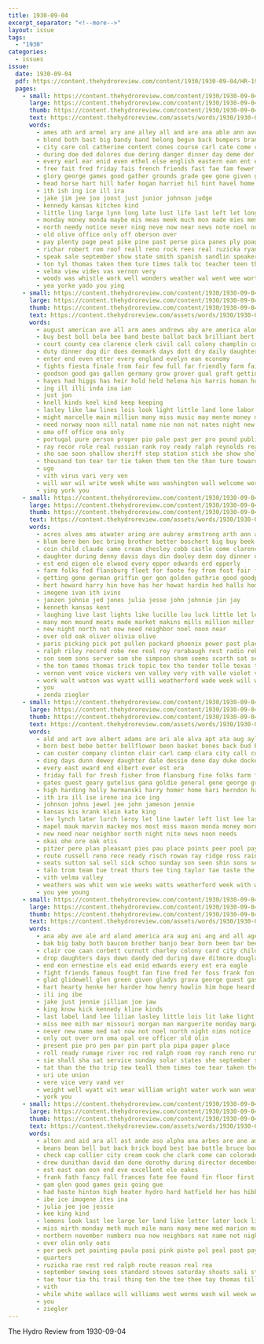 ```yaml
---
title: 1930-09-04
excerpt_separator: "<!--more-->"
layout: issue
tags:
  - "1930"
categories:
  - issues
issue:
  date: 1930-09-04
  pdf: https://content.thehydroreview.com/content/1930/1930-09-04/HR-1930-09-04.pdf
  pages:
    - small: https://content.thehydroreview.com/content/1930/1930-09-04/small/HR-1930-09-04-01.jpg
      large: https://content.thehydroreview.com/content/1930/1930-09-04/large/HR-1930-09-04-01.jpg
      thumb: https://content.thehydroreview.com/content/1930/1930-09-04/thumbnails/HR-1930-09-04-01.jpg
      text: https://content.thehydroreview.com/assets/words/1930/1930-09-04/HR-1930-09-04-01.txt
      words:
        - ames ath ard armel ary ane alley all and are ana able ann ave asker ast aman ani
        - blond both bast big bandy band belong begun back bumpers branson boys bony barnett been but blew
        - city care col catherine content cones course carl cate come clyde cap chet class car cove cone cavey conte cal cave college carnival collier can county
        - during doe ded dolores due dering danger dinner day deme der degree down duy den
        - every earl ear enid even ethel else english eastern ean ent eon ery ever eva evelyn
        - free fait fred friday fais french friends fast fae fam fewer fron fight firm from frances found fell frost for fale full front fair fire forget fake
        - glory george games good gather grounds grade gee gone given governor gra glass gore
        - head horse hart hill hafer hogan harriet hil hint havel home held hot hollis hes hatfield homes hell him hydro harness heard harts hughes hee had hour hearing harvest hold how high has house
        - ith ish ing ice ill ira
        - jake jim jee joo joost just junior johnson judge
        - kennedy kansas kitchen kind
        - little ling large lynn long late lust life last left let longer lucille
        - monday money monda maybe mis meas meek much mon made mies members music mell must main miss morris morning
        - north needy notice never ning neve now near news note noel not new norman noon night naylor
        - old olive office only off oberson over
        - pay plenty page peat pike pine past perse pica panes ply poage present pad pels pan people pope perle prete pete part porch phillips
        - richar robert rom roof reall reno rock rees real ruzicka ryan ret red reg
        - speak sale september show state smith spanish sandlin speaker saw she small senator sutton speech stolen stake still sparks south seven sor second star save sedan sith schoo six sie such sunday sat said sunde sherman stove stange street summer station see school saturday stock say
        - ton tyl thomas taken them ture times talk toc teacher teen thar tell tack thing thet thie thi tor town too than tost teach the tal ted tomer tow
        - velma view vides vas vernon very
        - woods was whistle work well wonders weather wal went wee worthy wells weatherford week wend wayne waller with wilma wil way wood while works will werst
        - yea yorke yado you ying
    - small: https://content.thehydroreview.com/content/1930/1930-09-04/small/HR-1930-09-04-02.jpg
      large: https://content.thehydroreview.com/content/1930/1930-09-04/large/HR-1930-09-04-02.jpg
      thumb: https://content.thehydroreview.com/content/1930/1930-09-04/thumbnails/HR-1930-09-04-02.jpg
      text: https://content.thehydroreview.com/assets/words/1930/1930-09-04/HR-1930-09-04-02.txt
      words:
        - august american ave all arm ames andrews aby are america alonzo and ain aid acy
        - buy best boll bela bee band beste ballot back brilliant bert business board been bassler bur broad born basket but bacon
        - court county cea clarence clerk civil call colony champlin cotton cause cot couch cost city cool can cartwright camps come chas chittenden citizen code close
        - duty dinner dog dir does denmark days dott dry daily daughter during dalle down
        - enter end even etter every england evelyn ean economy
        - fights fiesta finale from fair few full far friendly farm faith frank famous factor farmer for fall fellers
        - goodson good gas gallon germany grow grover gual graft getting group gang ground govern grimes gill
        - hayes had higgs has heir hold held helena hin harris homan hoover hope herndon hon hatfield homa hort honey hour holes hard hydro
        - ing ill illi inda ina ian
        - just jon
        - knell kinds keel kind keep keeping
        - lasley like law lines lois look light little land lone labor liv lyman lin last large laws luli
        - might marcelle main million many miss music may mente money much made most martial market missouri more men max manual mark maurine method must
        - need norway noon nill natal name nie non not nates night new now neighbors numbers
        - oma off office ona only
        - portugal pure person proper pio pale past per pro pound public pounds pork plan place politi present peo pic pay power price pase plant pleasure point
        - ray recor role real russian rank roy ready ralph reynolds read rach room rest reno record range rolls rule
        - sho sae soon shallow sheriff step station stich she show shelter short state summer spain stolen sense signal september schools subject see store still saturday super stand street salt strong study salary set shave states sie share such sacks
        - thousand ton tear tor tie taken them ten the than ture toward tramp then tin tiny tary till thar tax thing
        - ugo
        - vith virus vari very ven
        - will war wil write week white was washington wall welcome worley word well weeks with worl wheat west williams world while win
        - ying york you
    - small: https://content.thehydroreview.com/content/1930/1930-09-04/small/HR-1930-09-04-03.jpg
      large: https://content.thehydroreview.com/content/1930/1930-09-04/large/HR-1930-09-04-03.jpg
      thumb: https://content.thehydroreview.com/content/1930/1930-09-04/thumbnails/HR-1930-09-04-03.jpg
      text: https://content.thehydroreview.com/assets/words/1930/1930-09-04/HR-1930-09-04-03.txt
      words:
        - acres alves ams atwater aring are aubrey armstrong arth ann ala ago all and
        - blum bere ben bec bring brother better boschert big buy beek but boys been bill barr
        - coin child claude came cream chesley cobb castle come clarence cat can company cool cotton cheese clara chas clinton cor crail call corn city caddo chandler
        - daughter during denny davis days din dooley denn day dinner dick dollar der
        - est end eigen ele elwood every epper edwards erd epperly
        - farm folks fed flansburg fleet for foote foy from fost fair fam fort fail friday frieda few ford folk friend
        - getting gone german griffin ger gon golden guthrie good goodpasture gifford gra georgia gregg gardner
        - hert howard harry hin hove has her howat hardin hed halls home hamburger harold hair hammer hom ham helen harris him hus horse hearty herron hier hea huge hem holter hydro head
        - imogene ivan ith ivins
        - janzen johnie jed jones julia jesse john johnnie jin jay
        - kenneth kansas kent
        - laughing live last lights like lucille lou luck little let leroy lat lamp lee life light leedy lindsay
        - many mon mound meats made market makins mills million miller morris majestic mith monday mis man moser most moe music miss manuel much more mae martin men
        - new night north not now need neighbor noel noon near
        - over old oak oliver olivia olive
        - paris picking pick pot pullen packard phoenix power past place pent pork pleasant
        - ralph riley record robe ree real roy rorabaugh rest radio reba reno
        - son seem sons server sam she simpson sham seems scarth sat september sylvester service show saturday sutton special sun school sermons sister state sunday sal supply six south swift sund staples sell spells
        - the ton tames thomas trick topic tex tho tender tolle texas teach tolar teacher
        - vernon vent voice vickers ven valley very vith valle violet vern
        - work walt watson was wyatt willi weatherford wade week will williams wife way while went webb west william working wee wright watt wilson with
        - you
        - zenda ziegler
    - small: https://content.thehydroreview.com/content/1930/1930-09-04/small/HR-1930-09-04-04.jpg
      large: https://content.thehydroreview.com/content/1930/1930-09-04/large/HR-1930-09-04-04.jpg
      thumb: https://content.thehydroreview.com/content/1930/1930-09-04/thumbnails/HR-1930-09-04-04.jpg
      text: https://content.thehydroreview.com/assets/words/1930/1930-09-04/HR-1930-09-04-04.txt
      words:
        - ald and art ave albert adams are ari ale alva apt ata aug aylor alice
        - born best bebe better bellflower been basket bones back bud buckmaster buy baird bel bring bater bill ben blackwell both blue began bil baby begin
        - can custer company clinton clair carl camp clara city call custard carnegie child cedar caller crawford cattle cope carney cole christina che curtis cooperton colorado cost colo come colony clement cousins corner cotton callison
        - ding days dunn dewey daughter dale dessie dene day duke dockery dage ditmore dill deal delf dinner
        - every east eward end elbert ever est era
        - friday fall for fresh fisher from flansburg fine folks farm frank few foote fred french
        - gates guest geary gutelius gana goldie general gene george grain grandson gas
        - high harding holly hermanski harry homer home hari herndon hartley has hern hees hall hooker henry hill hydro hundred hom her had
        - ith ira ill ise irene ina ice ing
        - johnson johns jewel jee john jameson jennie
        - kansas kis krank klein kate king
        - lev lynch later lurch leroy let line lawter left list lee lasley last light
        - mapel mauk marvin mackey mos most miss maxon monda money morning margaret mis market marcum more miller monday man morn mound
        - new need near neighbor north night nite news noon needs
        - okai ohe ore oak otis
        - pitzer pere plan pleasant pies pau place points peer pool pay present power perry past peay proud porter pauline
        - route russell reno rece ready risch rowan ray ridge ross rain reid rowland record robert reed ree
        - seats sutton sal sell sick schoo sunday son seen shin sons service strong spain shine sister such sunda show seems saturday share summer spore sund skaggs sper shown sions sidney sallie shelton suter september sul simmons she second six seri school stan see sha
        - talo trom team tue treat thurs tee ting taylor tae taste the tie teacher tea tipton thelma them
        - vith velma valley
        - weathers was whit won wie weeks watts weatherford week with working want wife willingham well wine waite webb wiese winter will wyatt wen
        - you yee young
    - small: https://content.thehydroreview.com/content/1930/1930-09-04/small/HR-1930-09-04-05.jpg
      large: https://content.thehydroreview.com/content/1930/1930-09-04/large/HR-1930-09-04-05.jpg
      thumb: https://content.thehydroreview.com/content/1930/1930-09-04/thumbnails/HR-1930-09-04-05.jpg
      text: https://content.thehydroreview.com/assets/words/1930/1930-09-04/HR-1930-09-04-05.txt
      words:
        - ana aby ave ale ard aland america ara aug ani ang and all age are alin abe armstrong ald atti ali
        - bak big baby both baucom brother banjo bear born been bar beer bell bie best better but bank bal bacon bryson ball business booth bassler
        - clair coe caan corbett curnutt charley colony card city child charlie champion can carl cowboy come cubbage call columbus chair coolidge corbet course cap cal came
        - drop daughters days down dandy ded during dave ditmore douglas due davis dea dinner
        - end eon ernestine els ead enid edwards every ent era eagle
        - fight friends famous fought fan fine fred fer foss frank fon foe for fam folks finger found friday from
        - glad glidewell glen green given gladys grava george guest gas good
        - hart hearty henke her harder how henry howlin him hope heard han had husbands hed hibbs home hicks handle harvey haw has heger hoe howe herndon hydro hin
        - ili ing ibe
        - jake just jennie jillian joe jaw
        - king know kick kennedy kline kinds
        - last label land lee lilian lasley little lois lit lake light
        - miss mee mith mar missouri morgan man marguerite monday margaret moment mon murray mens most max mer
        - never new name ned nat now not noel north night nims notice
        - only oot over orn oma opal ore officer old olin
        - present pie pro pen par pin part pla pipa paper place
        - roll ready rumage river roc red ralph room roy ranch reno ruth
        - sie shall sha sat service sunday solar states she september sed son singer show soma ser sow sho stange sister shirley sue special seiter ship ster saturday south silks sees said shows school sea see spies
        - tat than the tho trip tew teall them times toe tear taken thee thad take tong ton thornton town tad tim thaw tie
        - uri ute union
        - vere vice very vand ver
        - weight well wyatt wit wear william wright water work wan weatherford went weymouth walter weather works weer week way will weith with ward white welcome wil was wells
        - york you
    - small: https://content.thehydroreview.com/content/1930/1930-09-04/small/HR-1930-09-04-06.jpg
      large: https://content.thehydroreview.com/content/1930/1930-09-04/large/HR-1930-09-04-06.jpg
      thumb: https://content.thehydroreview.com/content/1930/1930-09-04/thumbnails/HR-1930-09-04-06.jpg
      text: https://content.thehydroreview.com/assets/words/1930/1930-09-04/HR-1930-09-04-06.txt
      words:
        - alton and aid ara all ast ande aso alpha ana arbes are ane ames ade
        - beans bean bell but back brick boyd best bae bottle bruce bounds begun been bring bath bon black boys bassler bird bold blood ber boucher
        - check cap collier city cream cook che clark come can colorado call coffee chief chittenden corn canning callies college card came cheer
        - drew dunithan david dan done dorothy during director december day does dale duty desing dice
        - est east ean eon end eve excellent ele eakes
        - frank fath fancy fall frances fate fee found fin floor first fail flock fair fore friend for frost friday fine from fils frid fire
        - gam glen good games geis going gue
        - had haste hinton high heater hydro hard hatfield her has hibbs hee hews herndon harry home hen hilden hafer hess
        - ibe ice imogene ites ina
        - julia jee joe jessie
        - kee king kind
        - lemons look last lee large ler land like letter later lock lily lege lawn las
        - miss mirth monday meth much mile mans many mene med marion market money mura minor most
        - northern november numbers nua now neighbors nat name not night nye nara nee need
        - over olin only oats
        - per peck pet painting paula pasi pink pinto pol peal past pay piece people phon phi peabody pound page paintin price
        - quarters
        - ruzicka rae rest red ralph route reason real rea
        - september sewing sees standard stoves saturday shoats sali stove son sale sear salmo say sid service smith saving saw store stockton spring springs sule school sien sister save saucer sewer salmon score seo sai sunday skull sese see state sone steer
        - tae tour tia thi trail thing ten the tee thee tay thomas till treasure tape tad then too
        - vith
        - while white wallace will williams west worms wash wil week weeks was with wien want wees work wate
        - you
        - ziegler
---
```


The Hydro Review from 1930-09-04

<!--more-->

